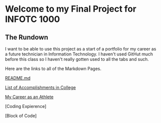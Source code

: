 # Welcome to my Final Project for INFOTC 1000
## The Rundown
I want to be able to use this project as a start of a portfolio for my career as a future technician in Information Technology.
I haven't used GitHut much before this class so I haven't really gotten used to all the tabs and such.

Here are the links to all of the Markdown Pages.

[README.md](https://github.com/RileyPut7/RIleyPut7/edit/master/README.md)

[List of Accomplishments in College](https://github.com/RileyPut7/RIleyPut7/blob/master/ListofAccomplishmentsinCollege.md)

[My Career as an Athlete](https://github.com/RileyPut7/RIleyPut7/blob/master/AthleticCareer.md)

[Coding Expierence]

[Block of Code]
